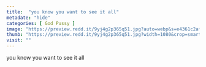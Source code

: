 ```yaml
---
title:  "you know you want to see it all"
metadate: "hide"
categories: [ God Pussy ]
image: "https://preview.redd.it/9yj4g2p365q51.jpg?auto=webp&s=e4361c2af331a405fd53a9c21668da8e4680ed4a"
thumb: "https://preview.redd.it/9yj4g2p365q51.jpg?width=1080&crop=smart&auto=webp&s=cb17f52a2bec006d253be28fd1e12731c59a72a9"
visit: ""
---
```

you know you want to see it all
